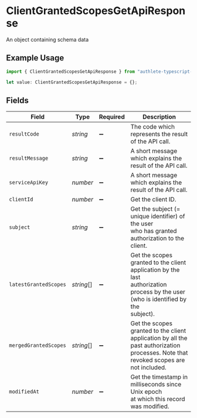# ClientGrantedScopesGetApiResponse

An object containing schema data

## Example Usage

```typescript
import { ClientGrantedScopesGetApiResponse } from "authlete-typescript-sdk/models/operations";

let value: ClientGrantedScopesGetApiResponse = {};
```

## Fields

| Field                                                                                                                                 | Type                                                                                                                                  | Required                                                                                                                              | Description                                                                                                                           |
| ------------------------------------------------------------------------------------------------------------------------------------- | ------------------------------------------------------------------------------------------------------------------------------------- | ------------------------------------------------------------------------------------------------------------------------------------- | ------------------------------------------------------------------------------------------------------------------------------------- |
| `resultCode`                                                                                                                          | *string*                                                                                                                              | :heavy_minus_sign:                                                                                                                    | The code which represents the result of the API call.                                                                                 |
| `resultMessage`                                                                                                                       | *string*                                                                                                                              | :heavy_minus_sign:                                                                                                                    | A short message which explains the result of the API call.                                                                            |
| `serviceApiKey`                                                                                                                       | *number*                                                                                                                              | :heavy_minus_sign:                                                                                                                    | A short message which explains the result of the API call.                                                                            |
| `clientId`                                                                                                                            | *number*                                                                                                                              | :heavy_minus_sign:                                                                                                                    | Get the client ID.                                                                                                                    |
| `subject`                                                                                                                             | *string*                                                                                                                              | :heavy_minus_sign:                                                                                                                    | Get the subject (= unique identifier) of the user<br/>who has granted authorization to the client.<br/>                               |
| `latestGrantedScopes`                                                                                                                 | *string*[]                                                                                                                            | :heavy_minus_sign:                                                                                                                    | Get the scopes granted to the client application by the last<br/>authorization process by the user (who is identified by the<br/>subject).<br/> |
| `mergedGrantedScopes`                                                                                                                 | *string*[]                                                                                                                            | :heavy_minus_sign:                                                                                                                    | Get the scopes granted to the client application by all the<br/>past authorization processes. Note that revoked scopes are<br/>not included.<br/> |
| `modifiedAt`                                                                                                                          | *number*                                                                                                                              | :heavy_minus_sign:                                                                                                                    | Get the timestamp in milliseconds since Unix epoch<br/>at which this record was modified.<br/>                                        |
